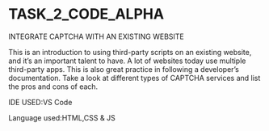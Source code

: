 # TASK_2_CODE_ALPHA

INTEGRATE CAPTCHA WITH
AN EXISTING WEBSITE

This is an introduction to using third-party scripts on an existing website,
and it’s an important talent to have. A lot of websites today use multiple
third-party apps. This is also great practice in following a developer’s
documentation.
Take a look at different types of CAPTCHA services and list the pros and
cons of each.

IDE USED:VS Code

Language used:HTML,CSS & JS
